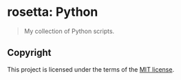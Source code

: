 # rosetta: Python
> My collection of Python scripts.

## Copyright
This project is licensed under the terms of the [MIT license](/LICENSE).
